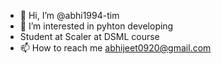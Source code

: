 - 👋 Hi, I’m @abhi1994-tim
- 👀 I’m interested in pyhton developing
- Student at Scaler at DSML course
- 📫 How to reach me abhijeet0920@gmail.com

<!---
abhi1994-tim/abhi1994-tim is a ✨ special ✨ repository because its `README.md` (this file) appears on your GitHub profile.
You can click the Preview link to take a look at your changes.
--->

